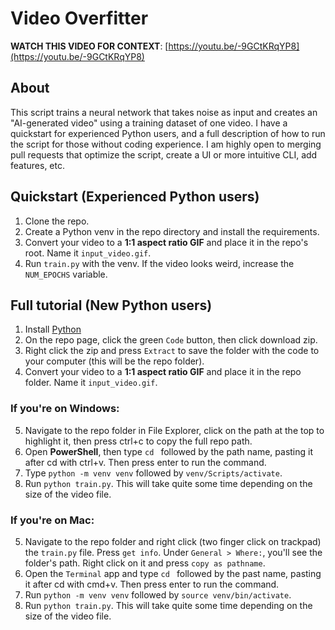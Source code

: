 # Video Overfitter
**WATCH THIS VIDEO FOR CONTEXT**: [https://youtu.be/-9GCtKRqYP8](https://youtu.be/-9GCtKRqYP8)

## About
This script trains a neural network that takes noise as input and creates an "AI-generated video" using a training dataset of one video. I have a quickstart for experienced Python users, and a full description of how to run the script for those without coding experience. I am highly open to merging pull requests that optimize the script, create a UI or more intuitive CLI, add features, etc.

## Quickstart (Experienced Python users)
1. Clone the repo.
2. Create a Python venv in the repo directory and install the requirements.
3. Convert your video to a **1:1 aspect ratio GIF** and place it in the repo's root. Name it `input_video.gif`.
4. Run `train.py` with the venv. If the video looks weird, increase the `NUM_EPOCHS` variable.

## Full tutorial (New Python users)
1. Install [Python](https://python.org)
2. On the repo page, click the green `Code` button, then click download zip.
3. Right click the zip and press `Extract` to save the folder with the code to your computer (this will be the repo folder).
4. Convert your video to a **1:1 aspect ratio GIF** and place it in the repo folder. Name it `input_video.gif`. 

### If you're on Windows:
5. Navigate to the repo folder in File Explorer, click on the path at the top to highlight it, then press ctrl+c to copy the full repo path.
6. Open **PowerShell**, then type `cd ` followed by the path name, pasting it after cd with ctrl+v. Then press enter to run the command.
7. Type `python -m venv venv` followed by `venv/Scripts/activate`.
8. Run `python train.py`. This will take quite some time depending on the size of the video file. 

### If you're on Mac:
5. Navigate to the repo folder and right click (two finger click on trackpad) the `train.py` file. Press `get info`. Under `General > Where:`, you'll see the folder's path. Right click on it and press `copy as pathname`.
6. Open the `Terminal` app and type `cd ` followed by the past name, pasting it after cd with cmd+v. Then press enter to run the command.
7. Run `python -m venv venv` followed by `source venv/bin/activate`. 
8. Run `python train.py`. This will take quite some time depending on the size of the video file. 
